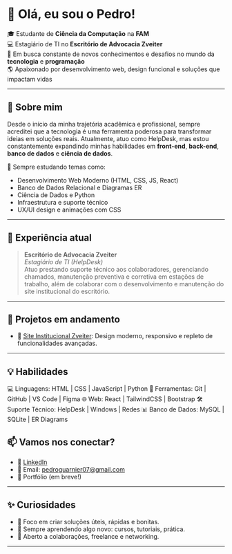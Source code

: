 # 👋 Olá, eu sou o Pedro!

🎓 Estudante de **Ciência da Computação** na **FAM**  
💻 Estagiário de TI no **Escritório de Advocacia Zveiter**  
🚀 Em busca constante de novos conhecimentos e desafios no mundo da **tecnologia** e **programação**  
🌎 Apaixonado por desenvolvimento web, design funcional e soluções que impactam vidas

---

## 🚀 Sobre mim

Desde o início da minha trajetória acadêmica e profissional, sempre acreditei que a tecnologia é uma ferramenta poderosa para transformar ideias em soluções reais. Atualmente, atuo como HelpDesk, mas estou constantemente expandindo minhas habilidades em **front-end**, **back-end**, **banco de dados** e **ciência de dados**.

🧠 Sempre estudando temas como:
- Desenvolvimento Web Moderno (HTML, CSS, JS, React)
- Banco de Dados Relacional e Diagramas ER
- Ciência de Dados e Python
- Infraestrutura e suporte técnico
- UX/UI design e animações com CSS

---

## 💼 Experiência atual

> **Escritório de Advocacia Zveiter**  
> _Estagiário de TI (HelpDesk)_  
> Atuo prestando suporte técnico aos colaboradores, gerenciando chamados, manutenção preventiva e corretiva em estações de trabalho, além de colaborar com o desenvolvimento e manutenção do site institucional do escritório.

---

## 🌱 Projetos em andamento

- 💼 [Site Institucional Zveiter](https://github.com/PedroGuarnier/SiteZveiter): Design moderno, responsivo e repleto de funcionalidades avançadas.


---

## 💡 Habilidades
💻 Linguagens: HTML | CSS | JavaScript | Python
🧠 Ferramentas: Git | GitHub | VS Code | Figma
🌐 Web: React | TailwindCSS | Bootstrap
🛠️ Suporte Técnico: HelpDesk | Windows | Redes
📊 Banco de Dados: MySQL | SQLite | ER Diagrams

## 📫 Vamos nos conectar?

- 💼 [LinkedIn]([www.linkedin.com/in/pedro-guarnier-76b4a21a9])
- 💌 Email: pedroguarnier07@gmail.com
- 📁 Portfólio (em breve!)

---

## ✨ Curiosidades

- 🎯 Foco em criar soluções úteis, rápidas e bonitas.
- 🌱 Sempre aprendendo algo novo: cursos, tutoriais, prática.
- 🤝 Aberto a colaborações, freelance e networking.

---
